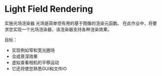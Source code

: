 #  Light Field Rendering

实施光场渲染器
光场是简单但有用的基于图像的渲染元函数。 在此作业中，将要求您实现一个光场渲染器，该渲染器支持各种渲染效果。

目标：

- 实现例如窄和宽光圈场
- 合成景深效果
- 虚拟查看相机的平移运动
- 它还将使您熟悉GUI和文件IO